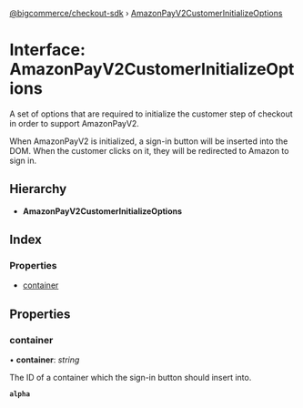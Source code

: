 [@bigcommerce/checkout-sdk](../README.md) › [AmazonPayV2CustomerInitializeOptions](amazonpayv2customerinitializeoptions.md)

# Interface: AmazonPayV2CustomerInitializeOptions

A set of options that are required to initialize the customer step of
checkout in order to support AmazonPayV2.

When AmazonPayV2 is initialized, a sign-in button will be inserted into the
DOM. When the customer clicks on it, they will be redirected to Amazon to
sign in.

## Hierarchy

* **AmazonPayV2CustomerInitializeOptions**

## Index

### Properties

* [container](amazonpayv2customerinitializeoptions.md#container)

## Properties

###  container

• **container**: *string*

The ID of a container which the sign-in button should insert into.

**`alpha`**
